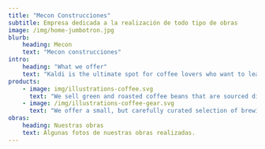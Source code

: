 ```yaml
---
title: "Mecon Construcciones"
subtitle: Empresa dedicada a la realización de todo tipo de obras
image: /img/home-jumbotron.jpg
blurb:
    heading: Mecon 
    text: "Mecon construcciones"
intro:
    heading: "What we offer"
    text: "Kaldi is the ultimate spot for coffee lovers who want to learn about their java’s origin and support the farmers that grew it. We take coffee production, roasting and brewing seriously and we’re glad to pass that knowledge to anyone."
products:
    - image: img/illustrations-coffee.svg
      text: "We sell green and roasted coffee beans that are sourced directly from independent farmers and farm cooperatives. We’re proud to offer a variety of coffee beans grown with great care for the environment and local communities. Check our post or contact us directly for current availability."
    - image: /img/illustrations-coffee-gear.svg
      text: "We offer a small, but carefully curated selection of brewing gear and tools for every taste and experience level. No matter if you roast your own beans or just bought your first french press, you’ll find a gadget to fall in love with in our shop."
obras:
    heading: Nuestras obras
    text: Algunas fotos de nuestras obras realizadas.
---
```


